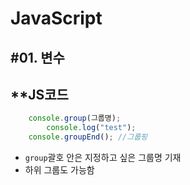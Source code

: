 # JavaScript

## #01. 변수


## **JS코드   
```javascript
    console.group(그룹명);
        console.log("test");
    console.groupEnd(); //그룹핑
```
- `group`괄호 안은 지정하고 싶은 그룹명 기재
- 하위 그룹도 가능함